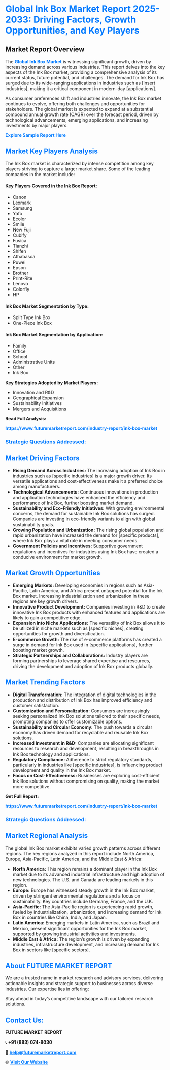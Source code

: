 <h1 style="color: #007BFF;">Global Ink Box Market Report 2025-2033: Driving Factors, Growth Opportunities, and Key Players</h1>

<section id="overview">
<h2>Market Report Overview</h2>
<p>The <a href="https://www.futuremarketreport.com/industry-report/ink-box-market" style="color: #007BFF; text-decoration: none;"><strong>Global Ink Box Market</strong></a> is witnessing significant growth, driven by increasing demand across various industries. This report delves into the key aspects of the Ink Box market, providing a comprehensive analysis of its current status, future potential, and challenges. The demand for Ink Box has surged due to its wide-ranging applications in industries such as [insert industries], making it a critical component in modern-day [applications].</p>
<p>As consumer preferences shift and industries innovate, the Ink Box market continues to evolve, offering both challenges and opportunities for stakeholders. The global market is expected to expand at a substantial compound annual growth rate (CAGR) over the forecast period, driven by technological advancements, emerging applications, and increasing investments by major players.</p>
</section>

<section id="overview">
<p><a href="https://www.futuremarketreport.com/request-sample/reportId=111035" style="color: #007BFF; text-decoration: none;"><strong>Explore Sample Report Here</strong></a></p>
</section>

<section id="key-players">
<h2 style="color: #007BFF;">Market Key Players Analysis</h2>
<p>The Ink Box market is characterized by intense competition among key players striving to capture a larger market share. Some of the leading companies in the market include:</p>
<h4>Key Players Covered in the Ink Box Report:</h4>
<ul><li>Canon</li><li>Lexmark</li><li>Samsung</li><li>Yafo</li><li>Ecolor</li><li>Smile</li><li>New Fuji</li><li>Cubify</li><li>Fusica</li><li>Tianzhi</li><li>Shifen</li><li>Athabasca</li><li>Puwei</li><li>Epson</li><li>Brother</li><li>Print-Rite</li><li>Lenovo</li><li>Colorfly</li><li>HP</li></ul>
<h4>Ink Box Market Segmentation by Type:</h4>
<ul><li>Split Type Ink Box</li><li>One-Piece Ink Box</li></ul>

<h4>Ink Box Market Segmentation by Application:</h4>
<ul><li>Family</li><li>Office</li><li>School</li><li>Administrative Units</li><li>Other</li><li>Ink Box</li></ul>
<p><strong>Key Strategies Adopted by Market Players:</strong></p>
<ul>
<li>Innovation and R&D</li>
<li>Geographical Expansion</li>
<li>Sustainability Initiatives</li>
<li>Mergers and Acquisitions</li>
</ul>
</section>

<section>
<p><strong>Read Full Analysis: </strong></p><a href="https://www.futuremarketreport.com/industry-report/ink-box-market" style="color: #007BFF; text-decoration: none;"><strong>https://www.futuremarketreport.com/industry-report/ink-box-market</strong></a>
<h3 style="color: #007BFF;">Strategic Questions Addressed:</h3>
</section>

<section id="driving-factors">
<h2 style="color: #007BFF;">Market Driving Factors</h2>
<ul>
<li><strong>Rising Demand Across Industries:</strong> The increasing adoption of Ink Box in industries such as [specific industries] is a major growth driver. Its versatile applications and cost-effectiveness make it a preferred choice among manufacturers.</li>
<li><strong>Technological Advancements:</strong> Continuous innovations in production and application technologies have enhanced the efficiency and performance of Ink Box, further boosting market demand.</li>
<li><strong>Sustainability and Eco-Friendly Initiatives:</strong> With growing environmental concerns, the demand for sustainable Ink Box solutions has surged. Companies are investing in eco-friendly variants to align with global sustainability goals.</li>
<li><strong>Growing Population and Urbanization:</strong> The rising global population and rapid urbanization have increased the demand for [specific products], where Ink Box plays a vital role in meeting consumer needs.</li>
<li><strong>Government Policies and Incentives:</strong> Supportive government regulations and incentives for industries using Ink Box have created a conducive environment for market growth.</li>
</ul>
</section>

<section id="growth-opportunities">
<h2 style="color: #007BFF;">Market Growth Opportunities</h2>
<ul>
<li><strong>Emerging Markets:</strong> Developing economies in regions such as Asia-Pacific, Latin America, and Africa present untapped potential for the Ink Box market. Increasing industrialization and urbanization in these regions are key growth drivers.</li>
<li><strong>Innovative Product Development:</strong> Companies investing in R&D to create innovative Ink Box products with enhanced features and applications are likely to gain a competitive edge.</li>
<li><strong>Expansion into Niche Applications:</strong> The versatility of Ink Box allows it to be utilized in niche markets such as [specific niches], creating opportunities for growth and diversification.</li>
<li><strong>E-commerce Growth:</strong> The rise of e-commerce platforms has created a surge in demand for Ink Box used in [specific applications], further boosting market growth.</li>
<li><strong>Strategic Partnerships and Collaborations:</strong> Industry players are forming partnerships to leverage shared expertise and resources, driving the development and adoption of Ink Box products globally.</li>
</ul>
</section>

<section id="trending-factors">
<h2 style="color: #007BFF;">Market Trending Factors</h2>
<ul>
<li><strong>Digital Transformation:</strong> The integration of digital technologies in the production and distribution of Ink Box has improved efficiency and customer satisfaction.</li>
<li><strong>Customization and Personalization:</strong> Consumers are increasingly seeking personalized Ink Box solutions tailored to their specific needs, prompting companies to offer customizable options.</li>
<li><strong>Sustainability and Circular Economy:</strong> The push towards a circular economy has driven demand for recyclable and reusable Ink Box solutions.</li>
<li><strong>Increased Investment in R&D:</strong> Companies are allocating significant resources to research and development, resulting in breakthroughs in Ink Box technology and applications.</li>
<li><strong>Regulatory Compliance:</strong> Adherence to strict regulatory standards, particularly in industries like [specific industries], is influencing product development and quality in the Ink Box market.</li>
<li><strong>Focus on Cost-Effectiveness:</strong> Businesses are exploring cost-efficient Ink Box solutions without compromising on quality, making the market more competitive.</li>
</ul>
</section>

<section>
<p><strong>Get Full Report: </strong></p><a href="https://www.futuremarketreport.com/industry-report/ink-box-market" style="color: #007BFF; text-decoration: none;"><strong>https://www.futuremarketreport.com/industry-report/ink-box-market</strong></a>
<h3 style="color: #007BFF;">Strategic Questions Addressed:</h3>
</section>


<section id="regional-analysis">
<h2 style="color: #007BFF;">Market Regional Analysis</h2>
<p>The global Ink Box market exhibits varied growth patterns across different regions. The key regions analyzed in this report include North America, Europe, Asia-Pacific, Latin America, and the Middle East & Africa:</p>
<ul>
<li><strong>North America:</strong> This region remains a dominant player in the Ink Box market due to its advanced industrial infrastructure and high adoption of new technologies. The U.S. and Canada are leading markets in this region.</li>
<li><strong>Europe:</strong> Europe has witnessed steady growth in the Ink Box market, driven by stringent environmental regulations and a focus on sustainability. Key countries include Germany, France, and the U.K.</li>
<li><strong>Asia-Pacific:</strong> The Asia-Pacific region is experiencing rapid growth, fueled by industrialization, urbanization, and increasing demand for Ink Box in countries like China, India, and Japan.</li>
<li><strong>Latin America:</strong> Emerging markets in Latin America, such as Brazil and Mexico, present significant opportunities for the Ink Box market, supported by growing industrial activities and investments.</li>
<li><strong>Middle East & Africa:</strong> The region’s growth is driven by expanding industries, infrastructure development, and increasing demand for Ink Box in sectors like [specific sectors].</li>
</ul>
</section>

<footer>
<h2 style="color: #007BFF;">About FUTURE MARKET REPORT</h2>
<p>We are a trusted name in market research and advisory services, delivering actionable insights and strategic support to businesses across diverse industries. Our expertise lies in offering:</p>

<p>Stay ahead in today’s competitive landscape with our tailored research solutions.</p>

<h2 style="color: #007BFF;">Contact Us:</h2>
<p><strong>FUTURE MARKET REPORT</strong></p>
<p>📞 <strong>+91 (883) 074-8030</strong></p>
<p>📧 <strong><a href="mailto:help@futuremarketreport.com" style="color: #007BFF;">help@futuremarketreport.com</a></strong></p>
<p>🌐 <strong><a href="https://www.futuremarketreport.com/" style="color: #007BFF;">Visit Our Website</a></strong></p>
</footer>